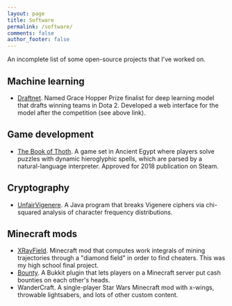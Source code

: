 ```yaml
---
layout: page
title: Software
permalink: /software/
comments: false
author_footer: false
---
```


An incomplete list of some open-source projects that I've worked on.

## Machine learning
* [Draftnet](http://draftnet.herokuapp.com/). Named Grace Hopper Prize finalist for deep learning model that drafts winning teams in Dota 2. Developed a web interface for the model after the competition (see above link).

## Game development
* [The Book of Thoth](http://snorridev.github.io/thoth/). A game set in Ancient Egypt where players solve puzzles with dynamic hieroglyphic spells, which are parsed by a natural-language interpreter. Approved for 2018 publication on Steam.

## Cryptography
* [UnfairVigenere](https://github.com/viking-sudo-rm/UnfairVigenere). A Java program that breaks Vigenere ciphers via chi-squared analysis of character frequency distributions.

## Minecraft mods
* [XRayField](https://www.google.com/search?q=xrayfield+bukkit&oq=xrayfield+bukkit&aqs=chrome..69i57j69i60.2230j0j7&sourceid=chrome&ie=UTF-8). Minecraft mod that computes work integrals of mining trajectories through a "diamond field" in order to find cheaters. This was my high school final project.
* [Bounty](https://dev.bukkit.org/projects/bounty-snorri). A Bukkit plugin that lets players on a Minecraft server put cash bounties on each other's heads.
* WanderCraft. A single-player Star Wars Minecraft mod with x-wings, throwable lightsabers, and lots of other custom content.

